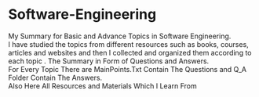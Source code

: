 # Software-Engineering
My Summary for Basic and Advance Topics in Software Engineering.<br/>
I have studied the topics from different resources such as books, courses, articles and websites and then I collected and organized them according to each topic .
The Summary in Form of Questions and Answers.<br/>
For Every Topic There are MainPoints.Txt Contain The Questions and Q_A Folder Contain The Answers.<br/>
Also Here All Resources and Materials Which I Learn From <br/>   
